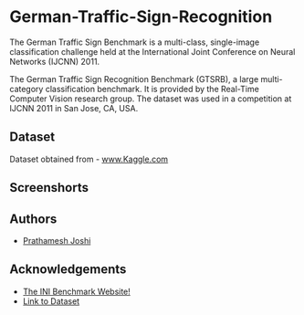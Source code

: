 
# German-Traffic-Sign-Recognition

The German Traffic Sign Benchmark is a multi-class, 
single-image classification challenge held at the International 
Joint Conference on Neural Networks (IJCNN) 2011.

The German Traffic Sign Recognition Benchmark (GTSRB), 
a large multi-category classification benchmark. 
It is provided by the Real-Time Computer Vision research group. 
The dataset was used in a competition at IJCNN 2011 in San Jose, CA, USA.

## Dataset 

Dataset obtained from - www.Kaggle.com

## Screenshorts
## Authors

- [Prathamesh Joshi](https://github.com/prathamesh1499)

  
## Acknowledgements

 - [The INI Benchmark Website!](https://benchmark.ini.rub.de/)
 - [Link to Dataset](https://www.kaggle.com/meowmeowmeowmeowmeow/gtsrb-german-traffic-sign)
 

  